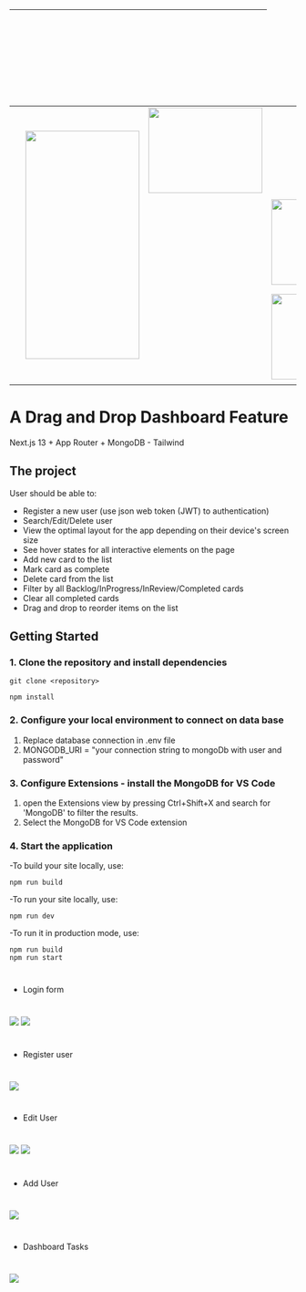 



| &nbsp; &nbsp;  &nbsp; &nbsp; &nbsp; &nbsp;  &nbsp; &nbsp; |   |   |
| :---------------: | :---------------: | :---------------: | 
| <td rowspan=3><img src="https://myoctocat.com/assets/images/base-octocat.svg" width="200" height="400" /> | <img src="https://github.com/daphne2020/daphne2020/blob/main/assets/mongodb.svg" width="200" height="150" /> |  | |  
| &nbsp; &nbsp; &nbsp; &nbsp; &nbsp; &nbsp;  &nbsp; &nbsp; |  | <img src="https://github.com/daphne2020/daphne2020/blob/main/assets/Nextjs-white.png" width="200" height="150" /> | 
| &nbsp; &nbsp; &nbsp; &nbsp; &nbsp; &nbsp;  &nbsp; &nbsp; |  | <img src="https://github.com/daphne2020/daphne2020/blob/main/assets/tailwind-css.svg" width="200" height="150" /> | 

                                                                                                                                                                  
#


# A Drag and Drop Dashboard Feature

Next.js 13 + App Router + MongoDB - Tailwind

## The project

User should be able to:

- Register a new user (use json web token (JWT) to authentication)
- Search/Edit/Delete user
- View the optimal layout for the app depending on their device's screen size
- See hover states for all interactive elements on the page
- Add new card to the list
- Mark card as complete
- Delete card from the list
- Filter by all Backlog/InProgress/InReview/Completed cards
- Clear all completed cards
- Drag and drop to reorder items on the list


## Getting Started

### 1. Clone the repository and install dependencies

```
git clone <repository>
```

```
npm install
```

### 2. Configure your local environment to connect on data base

1. Replace database connection in .env file
2. MONGODB_URI = "your connection string to mongoDb with user and password"


### 3. Configure Extensions - install the MongoDB for VS Code

1. open the Extensions view by pressing Ctrl+Shift+X and search for 'MongoDB' to filter the results. 
2. Select the MongoDB for VS Code extension

### 4. Start the application

-To build your site locally, use:

```
npm run build
```

-To run your site locally, use:

```
npm run dev
```

-To run it in production mode, use:


```
npm run build
npm run start
```

#
- Login form
#

  <img src="https://github.com/daphne2020/daphne2020/blob/main/assets/dashboard-login.png" style="text-align:center"/>
  <img src="https://github.com/daphne2020/daphne2020/blob/main/assets/user-login-successfuly.png"/>
  
#
- Register user
#

<img src="https://github.com/daphne2020/daphne2020/blob/main/assets/register.png"/>

#
- Edit User
#

<img src="https://github.com/daphne2020/daphne2020/blob/main/assets/edit-user.png" style="text-align:center"/>
<img src="https://github.com/daphne2020/daphne2020/blob/main/assets/edit-user-name.png"/>

#
- Add User
#

<img src="https://github.com/daphne2020/daphne2020/blob/main/assets/add-user.png" />

#
- Dashboard Tasks
#

<img src="https://github.com/daphne2020/daphne2020/blob/main/assets/dashboard.png" />


